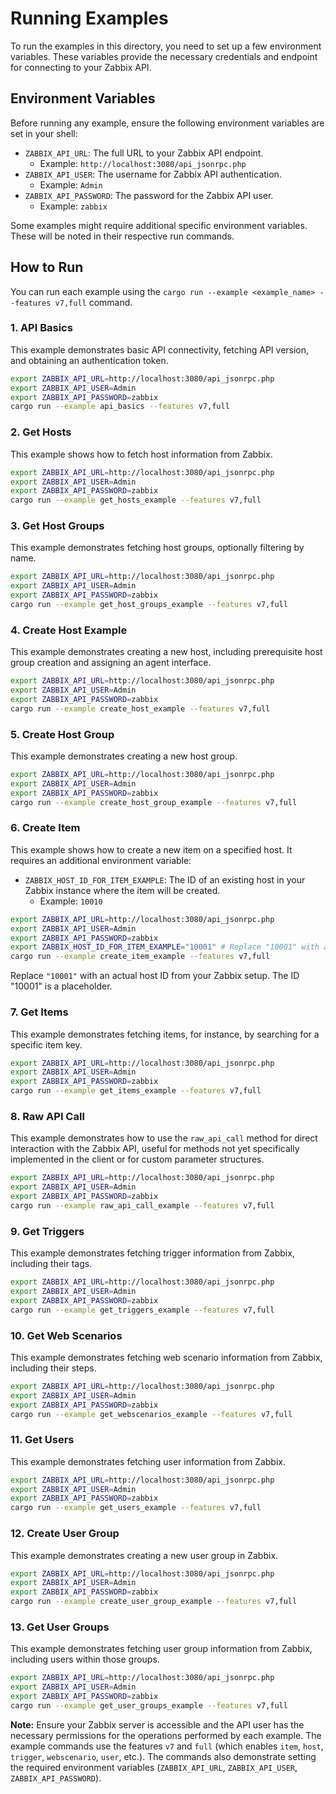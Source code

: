 # Running Examples

To run the examples in this directory, you need to set up a few environment variables. These variables provide the necessary credentials and endpoint for connecting to your Zabbix API.

## Environment Variables

Before running any example, ensure the following environment variables are set in your shell:

- `ZABBIX_API_URL`: The full URL to your Zabbix API endpoint.
  - Example: `http://localhost:3080/api_jsonrpc.php`
- `ZABBIX_API_USER`: The username for Zabbix API authentication.
  - Example: `Admin`
- `ZABBIX_API_PASSWORD`: The password for the Zabbix API user.
  - Example: `zabbix`

Some examples might require additional specific environment variables. These will be noted in their respective run commands.

## How to Run

You can run each example using the `cargo run --example <example_name> --features v7,full` command.

### 1. API Basics

This example demonstrates basic API connectivity, fetching API version, and obtaining an authentication token.

```bash
export ZABBIX_API_URL=http://localhost:3080/api_jsonrpc.php
export ZABBIX_API_USER=Admin
export ZABBIX_API_PASSWORD=zabbix
cargo run --example api_basics --features v7,full
```

### 2. Get Hosts

This example shows how to fetch host information from Zabbix.

```bash
export ZABBIX_API_URL=http://localhost:3080/api_jsonrpc.php
export ZABBIX_API_USER=Admin
export ZABBIX_API_PASSWORD=zabbix
cargo run --example get_hosts_example --features v7,full
```

### 3. Get Host Groups

This example demonstrates fetching host groups, optionally filtering by name.

```bash
export ZABBIX_API_URL=http://localhost:3080/api_jsonrpc.php
export ZABBIX_API_USER=Admin
export ZABBIX_API_PASSWORD=zabbix
cargo run --example get_host_groups_example --features v7,full
```

### 4. Create Host Example

This example demonstrates creating a new host, including prerequisite host group creation and assigning an agent interface.

```bash
export ZABBIX_API_URL=http://localhost:3080/api_jsonrpc.php
export ZABBIX_API_USER=Admin
export ZABBIX_API_PASSWORD=zabbix
cargo run --example create_host_example --features v7,full
```

### 5. Create Host Group

This example demonstrates creating a new host group.

```bash
export ZABBIX_API_URL=http://localhost:3080/api_jsonrpc.php
export ZABBIX_API_USER=Admin
export ZABBIX_API_PASSWORD=zabbix
cargo run --example create_host_group_example --features v7,full
```

### 6. Create Item

This example shows how to create a new item on a specified host.
It requires an additional environment variable:
- `ZABBIX_HOST_ID_FOR_ITEM_EXAMPLE`: The ID of an existing host in your Zabbix instance where the item will be created.
  - Example: `10010`

```bash
export ZABBIX_API_URL=http://localhost:3080/api_jsonrpc.php
export ZABBIX_API_USER=Admin
export ZABBIX_API_PASSWORD=zabbix
export ZABBIX_HOST_ID_FOR_ITEM_EXAMPLE="10001" # Replace "10001" with an actual host ID
cargo run --example create_item_example --features v7,full
```
Replace `"10001"` with an actual host ID from your Zabbix setup. The ID "10001" is a placeholder.

### 7. Get Items

This example demonstrates fetching items, for instance, by searching for a specific item key.

```bash
export ZABBIX_API_URL=http://localhost:3080/api_jsonrpc.php
export ZABBIX_API_USER=Admin
export ZABBIX_API_PASSWORD=zabbix
cargo run --example get_items_example --features v7,full
```

### 8. Raw API Call

This example demonstrates how to use the `raw_api_call` method for direct interaction with the Zabbix API, useful for methods not yet specifically implemented in the client or for custom parameter structures.

```bash
export ZABBIX_API_URL=http://localhost:3080/api_jsonrpc.php
export ZABBIX_API_USER=Admin
export ZABBIX_API_PASSWORD=zabbix
cargo run --example raw_api_call_example --features v7,full
```

### 9. Get Triggers

This example demonstrates fetching trigger information from Zabbix, including their tags.

```bash
export ZABBIX_API_URL=http://localhost:3080/api_jsonrpc.php
export ZABBIX_API_USER=Admin
export ZABBIX_API_PASSWORD=zabbix
cargo run --example get_triggers_example --features v7,full
```

### 10. Get Web Scenarios

This example demonstrates fetching web scenario information from Zabbix, including their steps.

```bash
export ZABBIX_API_URL=http://localhost:3080/api_jsonrpc.php
export ZABBIX_API_USER=Admin
export ZABBIX_API_PASSWORD=zabbix
cargo run --example get_webscenarios_example --features v7,full
```

### 11. Get Users

This example demonstrates fetching user information from Zabbix.

```bash
export ZABBIX_API_URL=http://localhost:3080/api_jsonrpc.php
export ZABBIX_API_USER=Admin
export ZABBIX_API_PASSWORD=zabbix
cargo run --example get_users_example --features v7,full
```

### 12. Create User Group

This example demonstrates creating a new user group in Zabbix.

```bash
export ZABBIX_API_URL=http://localhost:3080/api_jsonrpc.php
export ZABBIX_API_USER=Admin
export ZABBIX_API_PASSWORD=zabbix
cargo run --example create_user_group_example --features v7,full
```

### 13. Get User Groups

This example demonstrates fetching user group information from Zabbix, including users within those groups.

```bash
export ZABBIX_API_URL=http://localhost:3080/api_jsonrpc.php
export ZABBIX_API_USER=Admin
export ZABBIX_API_PASSWORD=zabbix
cargo run --example get_user_groups_example --features v7,full
```

**Note:** Ensure your Zabbix server is accessible and the API user has the necessary permissions for the operations performed by each example. The example commands use the features `v7` and `full` (which enables `item`, `host`, `trigger`, `webscenario`, `user`, etc.). The commands also demonstrate setting the required environment variables (`ZABBIX_API_URL`, `ZABBIX_API_USER`, `ZABBIX_API_PASSWORD`).
